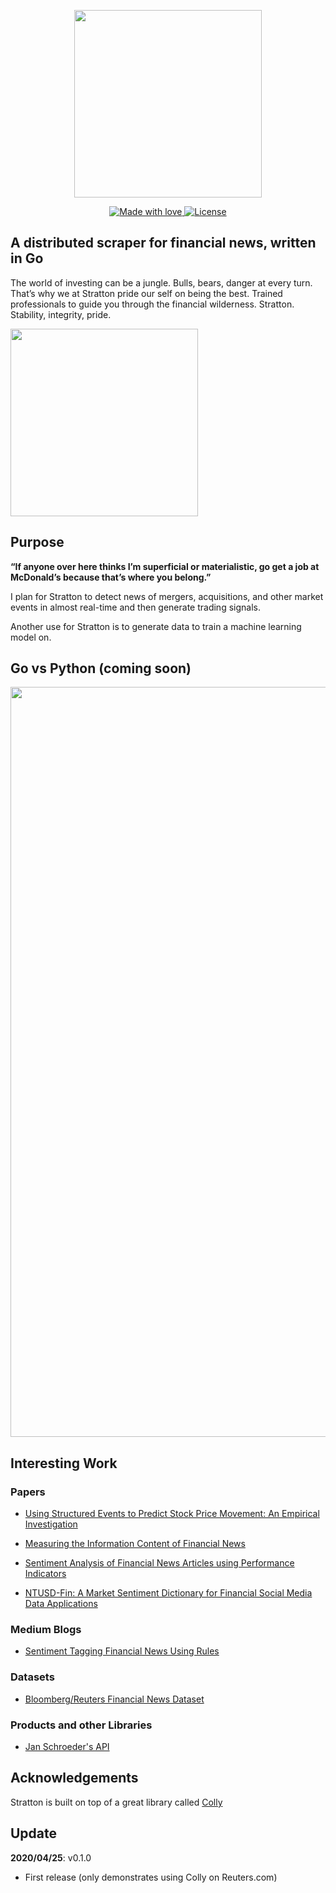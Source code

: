 <p align="center">
  <img src="https://www.logolynx.com/images/logolynx/0f/0f3cf67636936bc97a575a97ca09f094.png" width="300" />
</p>

<p align="center">
  <a href="#">
    <img src="https://img.shields.io/badge/made%20with-love-E760A4.svg" alt="Made with love">
  </a>
  <a href="https://opensource.org/licenses/GPL-3.0" target="_blank">
    <img src="https://img.shields.io/badge/License-GPLv3-blue.svg" alt="License">
  </a>
</p>

## A distributed scraper for financial news, written in Go

The world of investing can be a jungle. Bulls, bears, danger at every turn. That’s why we at Stratton pride our self on being the best. Trained professionals to guide you through the financial wilderness. Stratton. Stability, integrity, pride.

<p align="left">
  <img src="https://i.pinimg.com/564x/95/b6/11/95b611329e85d088c5052ddf5ff9b0d8.jpg" width="300" />
</p>

## Purpose

**“If anyone over here thinks I’m superficial or materialistic, go get a job at McDonald’s because that’s where you belong.”**

I plan for Stratton to detect news of mergers, acquisitions, and other market events in almost real-time and then generate trading signals. 

Another use for Stratton is to generate data to train a machine learning model on. 

## Go vs Python (coming soon)
<img src="https://lh3.googleusercontent.com/jYq61Hbfgd5H0En4bizTxZzvd30Y9hQu5NTZgHOgx2AdHT55qG0VRhwJLB6HgdaIY2h8E977O3s0qvLCkLTm7KtN-l27kt9Zr-vWpkEaeC4qKHgu_AMeqtUhg5W0XUNF5M02ExmlJkc=w2400" width="1200" />

## Interesting Work

### Papers
- [Using Structured Events to Predict Stock Price Movement: An Empirical Investigation](http://emnlp2014.org/papers/pdf/EMNLP2014148.pdf)

- [Measuring the Information Content of Financial News](https://pdfs.semanticscholar.org/a0a0/761cae0b12e74bdfd3361b7e74c0075828f3.pdf)
- [Sentiment Analysis of Financial News Articles using Performance Indicators](https://arxiv.org/pdf/1811.11008.pdf)
- [NTUSD-Fin: A Market Sentiment Dictionary for Financial Social Media Data
Applications](http://nlg.csie.ntu.edu.tw/~hhhuang/docs/fnp2018.pdf)

### Medium Blogs
- [Sentiment Tagging Financial News Using Rules](https://towardsdatascience.com/a-new-way-to-sentiment-tag-financial-news-9ac7681836a7)

### Datasets
- [Bloomberg/Reuters Financial News Dataset](https://github.com/OnnoKampman/financial-news-2)

### Products and other Libraries
- [Jan Schroeder's API](https://github.com/janlukasschroeder/realtime-newsapi)

## Acknowledgements

Stratton is built on top of a great library called [Colly](http://go-colly.org/)

## Update
**2020/04/25**: v0.1.0
  * First release (only demonstrates using Colly on Reuters.com)
